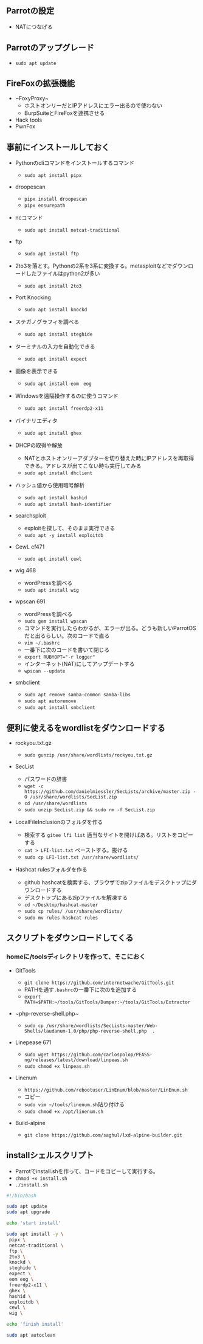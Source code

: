 ## Parrotの設定
-  NATにつなげる
## Parrotのアップグレード
- `sudo apt update`

## FireFoxの拡張機能
- ~FoxyProxy~
  - ホストオンリーだとIPアドレスにエラー出るので使わない
  - BurpSuiteとFireFoxを連携させる
- Hack tools
- PwnFox

## 事前にインストールしておく
- Pythonのcliコマンドをインストールするコマンド
  - `sudo apt install pipx` 

- droopescan
  - `pipx install droopescan`
  - `pipx ensurepath` 

- ncコマンド
  - `sudo apt install netcat-traditional` 


- ftp
  - `sudo apt install ftp` 

- 2to3を落とす。Pythonの2系を3系に変換する。metasploitなどでダウンロードしたファイルはpython2が多い
  - `sudo apt install 2to3`

- Port Knocking
  - `sudo apt install knockd` 

- ステガノグラフィを調べる
  - `sudo apt install steghide` 

- ターミナルの入力を自動化できる
  - `sudo apt install expect`

- 画像を表示できる
  - `sudo apt install eom　eog`

- Windowsを遠隔操作するのに使うコマンド
  - `sudo apt install freerdp2-x11` 

- バイナリエディタ
  - `sudo apt install ghex`

- DHCPの取得や解放
  -  NATとホストオンリーアダプターを切り替えた時にIPアドレスを再取得できる。アドレスが出てこない時も実行してみる
  - `sudo apt install dhclient`

- ハッシュ値から使用暗号解析
  - `sudo apt install hashid`
  - `sudo apt install hash-identifier`

- searchsploit
  - exploitを探して、そのまま実行できる
  - `sudo apt -y install exploitdb` 

- CewL cf471
  - `sudo apt install cewl`

- wig 468
  - wordPressを調べる
  - `sudo apt install wig` 
- wpscan 691
  - wordPressを調べる
  - `sudo gem install wpscan`
  - コマンドを実行したらわかるが、エラーが出る。どうも新しいParrotOSだと出るらしい。次のコードで直る
  - `vim ~/.bashrc`
  - 一番下に次のコードを書いて閉じる
  - `export RUBYOPT="-r logger"`
  - インターネット(NAT)にしてアップデートする
  - `wpscan --update`

- smbclient
  - `sudo apt remove samba-common samba-libs`
  - `sudo apt autoremove`
  - `sudo apt install smbclient`


## 便利に使えるをwordlistをダウンロードする
- rockyou.txt.gz
  - `sudo gunzip /usr/share/wordlists/rockyou.txt.gz` 

- SecList
  - パスワードの辞書
  - `wget -c https://github.com/danielmiessler/SecLists/archive/master.zip -O /usr/share/wordlists/SecList.zip`
  - `cd /usr/share/wordlists`
  - `sudo unzip SecList.zip && sudo rm -f SecList.zip`

- LocalFileInclusionのフォルダを作る
  - 検索する `gitee lfi list` 適当なサイトを開けばある。リストをコピーする
  - `cat > LFI-list.txt` ペーストする。抜ける
  - `sudo cp LFI-list.txt /usr/share/wordlists/`

- Hashcat rulesフォルダを作る
  - github hashcatを検索する、ブラウザでzipファイルをデスクトップにダウンロードする
  - デスクトップにあるzipファイルを解凍する
  - `cd ~/Desktop/hashcat-master`
  - `sudo cp rules/ /usr/share/wordlists/`
  - `sudo mv rules hashcat-rules`

## スクリプトをダウンロードしてくる
### homeに/toolsディレクトリを作って、そこにおく
- GitTools
  - `git clone https://github.com/internetwache/GitTools.git`
  - PATHを通す`.bashrc`の一番下に次のを追加する
  - `export PATH=$PATH:~/tools/GitTools/Dumper:~/tools/GitTools/Extractor`

- ~php-reverse-shell.php~
  - `sudo cp /usr/share/wordlists/SecLists-master/Web-Shells/laudanum-1.0/php/php-reverse-shell.php  .` 

- Linepease 671
  - `sudo wget https://github.com/carlospolop/PEASS-ng/releases/latest/download/linpeas.sh`
  - `sudo chmod +x linpeas.sh`

- Linenum
  - `https://github.com/rebootuser/LinEnum/blob/master/LinEnum.sh`
  - コピー
  - `sudo vim ~/tools/linenum.sh`貼り付ける
  - `sudo chmod +x /opt/linenum.sh` 

- Build-alpine
  - `git clone https://github.com/saghul/lxd-alpine-builder.git`


## installシェルスクリプト
- Parrotでinstall.shを作って、コードをコピーして実行する。
- `chmod +x install.sh`
- `./install.sh`

```sh
#!/bin/bash

sudo apt update
sudo apt upgrade

echo 'start install'

sudo apt install -y \
 pipx \
 netcat-traditional \
 ftp \
 2to3 \
 knockd \
 steghide \
 expect \
 eom eog \
 freerdp2-x11 \
 ghex \
 hashid \
 exploitdb \
 cewl \
 wig \

echo 'finish install'

sudo apt autoclean
```
